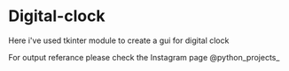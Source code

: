 # Digital-clock
Here i've used tkinter module to create a gui for digital clock

For output referance please check the Instagram page @python_projects_ 
